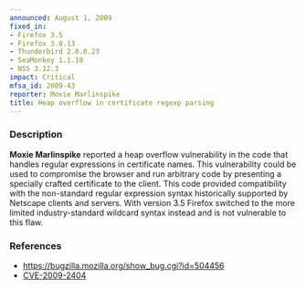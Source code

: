 ```yaml
---
announced: August 1, 2009
fixed_in:
- Firefox 3.5
- Firefox 3.0.13
- Thunderbird 2.0.0.23
- SeaMonkey 1.1.18
- NSS 3.12.3
impact: Critical
mfsa_id: 2009-43
reporter: Moxie Marlinspike
title: Heap overflow in certificate regexp parsing
---
```


<h3>Description</h3>

<p><strong>Moxie Marlinspike</strong> reported a heap overflow vulnerability
in the code that handles regular expressions in certificate names. This
vulnerability could be used to compromise the browser and run arbitrary code
by presenting a specially crafted certificate to the client. This code
provided compatibility with the non-standard regular expression syntax
historically supported by Netscape clients and servers. With version 3.5
Firefox switched to the more limited industry-standard wildcard syntax
instead and is not vulnerable to this flaw.
</p>

<h3>References</h3>

<ul>
  <li><a href="https://bugzilla.mozilla.org/show_bug.cgi?id=504456">
    https://bugzilla.mozilla.org/show_bug.cgi?id=504456</a></li>
  <li><a class="ex-ref" href="http://cve.mitre.org/cgi-bin/cvename.cgi?name=CVE-2009-2404">CVE-2009-2404</a></li>

</ul>



